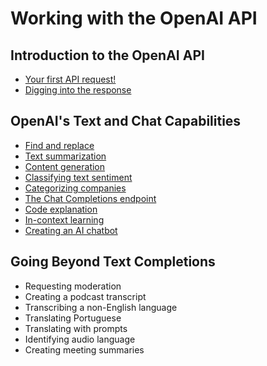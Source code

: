 # Working with the OpenAI API

## Introduction to the OpenAI API

- [Your first API request!](your_first_api_request.py)
- [Digging into the response](digging_into_the_response.py)

## OpenAI's Text and Chat Capabilities

- [Find and replace](find_and_replace.py)
- [Text summarization](text_summarization.py)
- [Content generation](content_generation.py)
- [Classifying text sentiment](classifying_text_sentiment.py)
- [Categorizing companies](categorizing_companies.py)
- [The Chat Completions endpoint](the_chat_completions_endpoint.py)
- [Code explanation](code_explanation.py)
- [In-context learning](in_context_learning.py)
- [Creating an AI chatbot](creating_an_ai_chatbot.py)

## Going Beyond Text Completions

- Requesting moderation
- Creating a podcast transcript
- Transcribing a non-English language
- Translating Portuguese
- Translating with prompts
- Identifying audio language
- Creating meeting summaries
